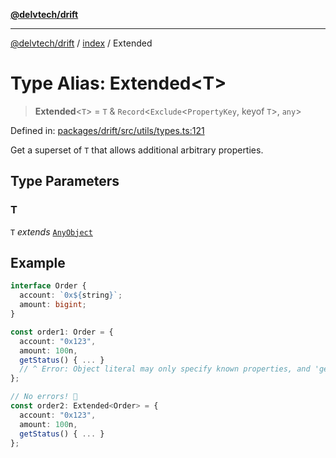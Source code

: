 [**@delvtech/drift**](../../README.md)

***

[@delvtech/drift](../../README.md) / [index](../README.md) / Extended

# Type Alias: Extended\<T\>

> **Extended**\<`T`\> = `T` & `Record`\<`Exclude`\<`PropertyKey`, keyof `T`\>, `any`\>

Defined in: [packages/drift/src/utils/types.ts:121](https://github.com/delvtech/drift/blob/95370f81f9813e8d583ed884b0b07657be0d8f2c/packages/drift/src/utils/types.ts#L121)

Get a superset of `T` that allows additional arbitrary properties.

## Type Parameters

### T

`T` *extends* [`AnyObject`](AnyObject.md)

## Example

```ts
interface Order {
  account: `0x${string}`;
  amount: bigint;
}

const order1: Order = {
  account: "0x123",
  amount: 100n,
  getStatus() { ... }
  // ^ Error: Object literal may only specify known properties, and 'getStatus' does not exist in type 'Order'.
};

// No errors! 🎉
const order2: Extended<Order> = {
  account: "0x123",
  amount: 100n,
  getStatus() { ... }
};
```
